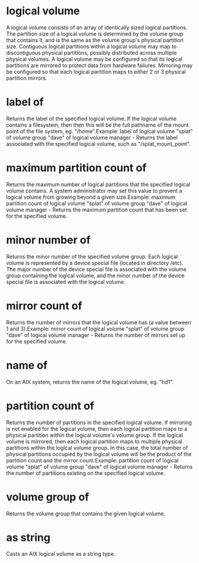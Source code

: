 # logical volume

A logical volume consists of an array of identically sized logical partitions. The partition size of a logical volume is determined by the volume group that contains it, and is the same as the volume group&#39;s physical partition size. Contiguous logical partitions within a logical volume may map to discontiguous physical partitions, possibly distributed across multiple physical volumes. A logical volume may be configured so that its logical partitions are mirrored to protect data from hardware failures. Mirroring may be configured so that each logical partition maps to either 2 or 3 physical partition mirrors.

# label of <logical volume>

Returns the label of the specified logical volume. If the logical volume contains a filesystem, then then this will be the full pathname of the mount point of the file system, eg. &quot;/home&quot;.Example: label of logical volume &quot;splat&quot; of volume group &quot;dave&quot; of logical volume manager - Returns the label associated with the specified logical volume, such as &quot;/splat_mount_point&quot;.

# maximum partition count of <logical volume>

Returns the maximum number of logical partitions that the specified logical volume contains. A system administrator may set this value to prevent a logical volume from growing beyond a given size.Example: maximum partition count of logical volume &quot;splat&quot; of volume group &quot;dave&quot; of logical volume manager - Returns the maximum partition count that has been set for the specified volume.

# minor number of <logical volume>

Returns the minor number of the specified volume group. Each logical volume is represented by a device special file (located in directory /etc). The major number of the device special file is associated with the volume group containing the logical volume, and the minor number of the device special file is associated with the logical volume.

# mirror count of <logical volume>

Returns the number of mirrors that the logical volume has (a value between 1 and 3).Example: mirror count of logical volume &quot;splat&quot; of volume group &quot;dave&quot; of logical volume manager - Returns the number of mirrors set up for the specified volume.

# name of <logical volume>

On an AIX system, returns the name of the logical volume, eg. &quot;hd1&quot;.

# partition count of <logical volume>

Returns the number of partitions in the specified logical volume. If mirroring is not enabled for the logical volume, then each logical partition maps to a physical partition within the logical volume&#39;s volume group. If the logical volume is mirrored, then each logical partition maps to multiple physical partitions within the logical volume group. In this case, the total number of physical partitions occupied by the logical volume will be the product of the partition count and the mirror count.Example: partition count of logical volume &quot;splat&quot; of volume group &quot;dave&quot; of logical volume manager - Returns the number of partitions existing on the specified logical volume.

# volume group of <logical volume>

Returns the volume group that contains the given logical volume.

# <logical volume> as string

Casts an AIX logical volume as a string type.

